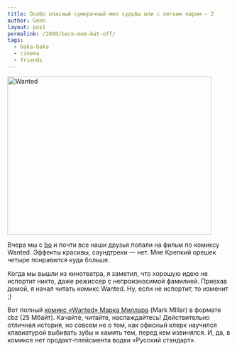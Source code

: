 ```yaml
---
title: Особо опасный сумеречный мел судьбы или с легким паром — 2
author: Genn
layout: post
permalink: /2008/back-mom-bat-off/
tags:
  - baka-baka
  - cinema
  - friends
---
```

<img src='http://mega.genn.org/=^_^=/uploads/2008/06/wanted.png' alt='Wanted'  width="460" height="357" />

Вчера мы с [bo][1] и почти все наши друзья попали на фильм по комиксу Wanted. Эффекты красивы, саундтреки — нет. Мне Крепкий орешек четыре понравился куда больше.

Когда мы вышли из кинотеатра, я заметил, что хорошую идею не испортит никто, даже режиссер с непроизносимой фамилией. Приехав домой, я начал читать комикс Wanted. Ну, если не испортит, то изменит ;)

Вот полный [комикс «Wanted» Марка Миллара][2] (Mark MIllar) в формате cbz (25 Мбайт). Качайте, читайте, наслаждайтесь! Действительно отличная история, но совсем не о том, как офисный клерк научился клавиатурой выбивать зубы и хамить тем, перед кем извинялся. И, да, в комиксе нет продакт-плейсмента водки «Русский стандарт».

 [1]: http://deinde.livejournal.com/141476.html
 [2]: http://genn.org/junk/wanted-complete.cbz